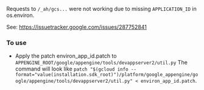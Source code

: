 Requests to `/_ah/gcs...` were not working due to missing `APPLICATION_ID` in os.environ.

See: https://issuetracker.google.com/issues/287752841

### To use
- Apply the patch environ_app_id.patch to `APPENGINE_ROOT/google/appengine/tools/devappserver2/util.py`
The command will look like `patch "$(gcloud info --format="value(installation.sdk_root)")/platform/google_appengine/google/appengine/tools/devappserver2/util.py" < environ_app_id.patch`.
